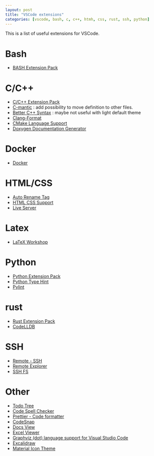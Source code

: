 ```yaml
---
layout: post
title: "VSCode extensions"
categories: [vscode, bash, c, c++, htmh, css, rust, ssh, python]
---
```


This is a list of useful extensions for VSCode.

# Bash

- [BASH Extension Pack](https://marketplace.visualstudio.com/items?itemName=lizebang.bash-extension-pack)

# C/C++

- [C/C++ Extension Pack](https://marketplace.visualstudio.com/items?itemName=ms-vscode.cpptools-extension-pack)
- [C-mantic](https://marketplace.visualstudio.com/items?itemName=tdennis4496.cmantic) : add possibility to move definition to other files.
- [Better C++ Syntax](https://marketplace.visualstudio.com/items?itemName=jeff-hykin.better-cpp-syntax) : maybe not useful with light default theme
- [Clang-Format](https://marketplace.visualstudio.com/items?itemName=xaver.clang-format)
- [CMake Language Support](https://marketplace.visualstudio.com/items?itemName=josetr.cmake-language-support-vscode)
- [Doxygen Documentation Generator](https://marketplace.visualstudio.com/items?itemName=cschlosser.doxdocgen)

# Docker

- [Docker](https://marketplace.visualstudio.com/items?itemName=ms-azuretools.vscode-docker)

# HTML/CSS

- [Auto Rename Tag](https://marketplace.visualstudio.com/items?itemName=formulahendry.auto-rename-tag)
- [HTML CSS Support](https://marketplace.visualstudio.com/items?itemName=ecmel.vscode-html-css)
- [Live Server](https://marketplace.visualstudio.com/items?itemName=ritwickdey.LiveServer)

# Latex

- [LaTeX Workshop](https://marketplace.visualstudio.com/items?itemName=James-Yu.latex-workshop)

# Python

- [Python Extension Pack](https://marketplace.visualstudio.com/items?itemName=donjayamanne.python-extension-pack)
- [Python Type Hint](https://marketplace.visualstudio.com/items?itemName=njqdev.vscode-python-typehint)
- [Pylint](https://marketplace.visualstudio.com/items?itemName=ms-python.pylint)

# rust

- [Rust Extension Pack](https://marketplace.visualstudio.com/items?itemName=swellaby.rust-pack)
- [CodeLLDB](https://marketplace.visualstudio.com/items?itemName=vadimcn.vscode-lldb)

# SSH

- [Remote - SSH](https://marketplace.visualstudio.com/items?itemName=ms-vscode-remote.remote-ssh)
- [Remote Explorer](https://marketplace.visualstudio.com/items?itemName=ms-vscode.remote-explorer)
- [SSH FS](https://marketplace.visualstudio.com/items?itemName=Kelvin.vscode-sshfs)

# Other

- [Todo Tree](https://marketplace.visualstudio.com/items?itemName=Gruntfuggly.todo-tree)
- [Code Spell Checker](https://marketplace.visualstudio.com/items?itemName=streetsidesoftware.code-spell-checker)
- [Prettier - Code formatter](https://marketplace.visualstudio.com/items?itemName=esbenp.prettier-vscode)
- [CodeSnap](https://marketplace.visualstudio.com/items?itemName=adpyke.codesnap)
- [Docs View](https://marketplace.visualstudio.com/items?itemName=bierner.docs-view)
- [Excel Viewer](https://marketplace.visualstudio.com/items?itemName=GrapeCity.gc-excelviewer)
- [Graphviz (dot) language support for Visual Studio Code](https://marketplace.visualstudio.com/items?itemName=joaompinto.vscode-graphviz)
- [Excalidraw](https://marketplace.visualstudio.com/items?itemName=pomdtr.excalidraw-editor)
- [Material Icon Theme](https://marketplace.visualstudio.com/items?itemName=PKief.material-icon-theme)
